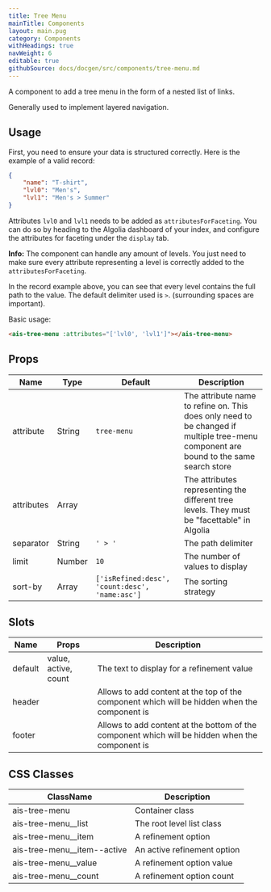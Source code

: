 ```yaml
---
title: Tree Menu
mainTitle: Components
layout: main.pug
category: Components
withHeadings: true
navWeight: 6
editable: true
githubSource: docs/docgen/src/components/tree-menu.md
---
```


A component to add a tree menu in the form of a nested list of links.

Generally used to implement layered navigation.

## Usage

First, you need to ensure your data is structured correctly.
Here is the example of a valid record:

```json
{
    "name": "T-shirt",
    "lvl0": "Men's",
    "lvl1": "Men's > Summer"
}
```

Attributes `lvl0` and `lvl1` needs to be added as `attributesForFaceting`. You can do so by heading to the Algolia dashboard of your index, and configure the attributes for faceting under the `display` tab.

**Info:** The component can handle any amount of levels. You just need to make sure every attribute representing a level is correctly added to the `attributesForFaceting`.

In the record example above, you can see that every level contains the full path to the value.
The default delimiter used is ` > `. (surrounding spaces are important).


Basic usage:

```html
<ais-tree-menu :attributes="['lvl0', 'lvl1']"></ais-tree-menu>
```

## Props

| Name       | Type   | Default                                        | Description                                                                                                                           |
|------------|--------|------------------------------------------------|---------------------------------------------------------------------------------------------------------------------------------------|
| attribute  | String | `tree-menu`                                    | The attribute name to refine on. This does only need to be changed if multiple tree-menu component are bound to the same search store |
| attributes | Array  |                                                | The attributes representing the different tree levels. They must be "facettable" in Algolia                                           |
| separator  | String | `' > '`                                        | The path delimiter                                                                                                                    |
| limit      | Number | `10`                                           | The number of values to display                                                                                                       |
| sort-by    | Array  | `['isRefined:desc', 'count:desc', 'name:asc']` | The sorting strategy                                                                                                                  |

## Slots

| Name    | Props                | Description                                                                                     |
|---------|----------------------|-------------------------------------------------------------------------------------------------|
| default | value, active, count | The text to display for a refinement value                                                      |
| header  |                      | Allows to add content at the top of the component which will be hidden when the component is    |
| footer  |                      | Allows to add content at the bottom of the component which will be hidden when the component is |

## CSS Classes

| ClassName                   | Description                 |
|-----------------------------|-----------------------------|
| ais-tree-menu               | Container class             |
| ais-tree-menu__list         | The root level list class   |
| ais-tree-menu__item         | A refinement option         |
| ais-tree-menu__item--active | An active refinement option |
| ais-tree-menu__value        | A refinement option value   |
| ais-tree-menu__count        | A refinement option count   |
